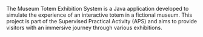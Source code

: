
The Museum Totem Exhibition System is a Java application developed to simulate the experience of an interactive totem in a fictional museum. This project is part of the Supervised Practical Activity (APS) and aims to provide visitors with an immersive journey through various exhibitions.
